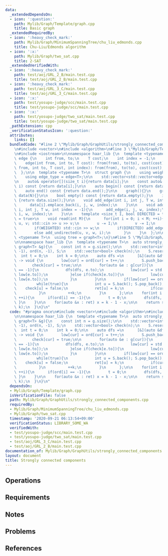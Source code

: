 ```yaml
---
data:
  _extendedDependsOn:
  - icon: ':question:'
    path: Mylib/Graph/Template/graph.cpp
    title: Basic graph
  _extendedRequiredBy:
  - icon: ':heavy_check_mark:'
    path: Mylib/Graph/MinimumSpanningTree/chu_liu_edmonds.cpp
    title: Chu-Liu/Edmonds algorithm
  - icon: ':x:'
    path: Mylib/Graph/two_sat.cpp
    title: 2-SAT
  _extendedVerifiedWith:
  - icon: ':heavy_check_mark:'
    path: test/aoj/GRL_2_B/main.test.cpp
    title: test/aoj/GRL_2_B/main.test.cpp
  - icon: ':heavy_check_mark:'
    path: test/aoj/GRL_3_C/main.test.cpp
    title: test/aoj/GRL_3_C/main.test.cpp
  - icon: ':x:'
    path: test/yosupo-judge/scc/main.test.cpp
    title: test/yosupo-judge/scc/main.test.cpp
  - icon: ':x:'
    path: test/yosupo-judge/two_sat/main.test.cpp
    title: test/yosupo-judge/two_sat/main.test.cpp
  _pathExtension: cpp
  _verificationStatusIcon: ':question:'
  attributes:
    links: []
  bundledCode: "#line 2 \"Mylib/Graph/GraphUtils/strongly_connected_components.cpp\"\
    \n#include <vector>\n#include <algorithm>\n#line 3 \"Mylib/Graph/Template/graph.cpp\"\
    \n#include <iostream>\n\nnamespace haar_lib {\n  template <typename T>\n  struct\
    \ edge {\n    int from, to;\n    T cost;\n    int index = -1;\n    edge(){}\n\
    \    edge(int from, int to, T cost): from(from), to(to), cost(cost){}\n    edge(int\
    \ from, int to, T cost, int index): from(from), to(to), cost(cost), index(index){}\n\
    \  };\n\n  template <typename T>\n  struct graph {\n    using weight_type = T;\n\
    \    using edge_type = edge<T>;\n\n    std::vector<std::vector<edge<T>>> data;\n\
    \n    auto& operator[](size_t i){return data[i];}\n    const auto& operator[](size_t\
    \ i) const {return data[i];}\n\n    auto begin() const {return data.begin();}\n\
    \    auto end() const {return data.end();}\n\n    graph(){}\n    graph(int N):\
    \ data(N){}\n\n    bool empty() const {return data.empty();}\n    int size() const\
    \ {return data.size();}\n\n    void add_edge(int i, int j, T w, int index = -1){\n\
    \      data[i].emplace_back(i, j, w, index);\n    }\n\n    void add_undirected(int\
    \ i, int j, T w, int index = -1){\n      add_edge(i, j, w, index);\n      add_edge(j,\
    \ i, w, index);\n    }\n\n    template <size_t I, bool DIRECTED = true, bool WEIGHTED\
    \ = true>\n    void read(int M){\n      for(int i = 0; i < M; ++i){\n        int\
    \ u, v; std::cin >> u >> v;\n        u -= I;\n        v -= I;\n        T w = 1;\n\
    \        if(WEIGHTED) std::cin >> w;\n        if(DIRECTED) add_edge(u, v, w, i);\n\
    \        else add_undirected(u, v, w, i);\n      }\n    }\n  };\n\n  template\
    \ <typename T>\n  using tree = graph<T>;\n}\n#line 5 \"Mylib/Graph/GraphUtils/strongly_connected_components.cpp\"\
    \n\nnamespace haar_lib {\n  template <typename T>\n  auto strongly_connected_components(const\
    \ graph<T> &g){\n    const int n = g.size();\n\n    std::vector<int> ret(n), low(n,\
    \ -1), ord(n, -1), S;\n    std::vector<bool> check(n);\n    S.reserve(n);\n  \
    \  int t = 0;\n    int k = 0;\n\n    auto dfs =\n      [&](auto &dfs, int cur)\
    \ -> void {\n        low[cur] = ord[cur] = t++;\n        S.push_back(cur);\n \
    \       check[cur] = true;\n\n        for(auto &e : g[cur]){\n          if(ord[e.to]\
    \ == -1){\n            dfs(dfs, e.to);\n            low[cur] = std::min(low[cur],\
    \ low[e.to]);\n          }else if(check[e.to]){\n            low[cur] = std::min(low[cur],\
    \ low[e.to]);\n          }\n        }\n\n        if(low[cur] == ord[cur]){\n \
    \         while(true){\n            int u = S.back(); S.pop_back();\n        \
    \    check[u] = false;\n            ret[u] = k;\n            if(cur == u) break;\n\
    \          }\n          ++k;\n        }\n      };\n\n    for(int i = 0; i < n;\
    \ ++i){\n      if(ord[i] == -1){\n        t = 0;\n        dfs(dfs, i);\n     \
    \ }\n    }\n\n    for(auto &x : ret) x = k - 1 - x;\n\n    return std::make_pair(ret,\
    \ k);\n  }\n}\n"
  code: "#pragma once\n#include <vector>\n#include <algorithm>\n#include \"Mylib/Graph/Template/graph.cpp\"\
    \n\nnamespace haar_lib {\n  template <typename T>\n  auto strongly_connected_components(const\
    \ graph<T> &g){\n    const int n = g.size();\n\n    std::vector<int> ret(n), low(n,\
    \ -1), ord(n, -1), S;\n    std::vector<bool> check(n);\n    S.reserve(n);\n  \
    \  int t = 0;\n    int k = 0;\n\n    auto dfs =\n      [&](auto &dfs, int cur)\
    \ -> void {\n        low[cur] = ord[cur] = t++;\n        S.push_back(cur);\n \
    \       check[cur] = true;\n\n        for(auto &e : g[cur]){\n          if(ord[e.to]\
    \ == -1){\n            dfs(dfs, e.to);\n            low[cur] = std::min(low[cur],\
    \ low[e.to]);\n          }else if(check[e.to]){\n            low[cur] = std::min(low[cur],\
    \ low[e.to]);\n          }\n        }\n\n        if(low[cur] == ord[cur]){\n \
    \         while(true){\n            int u = S.back(); S.pop_back();\n        \
    \    check[u] = false;\n            ret[u] = k;\n            if(cur == u) break;\n\
    \          }\n          ++k;\n        }\n      };\n\n    for(int i = 0; i < n;\
    \ ++i){\n      if(ord[i] == -1){\n        t = 0;\n        dfs(dfs, i);\n     \
    \ }\n    }\n\n    for(auto &x : ret) x = k - 1 - x;\n\n    return std::make_pair(ret,\
    \ k);\n  }\n}\n"
  dependsOn:
  - Mylib/Graph/Template/graph.cpp
  isVerificationFile: false
  path: Mylib/Graph/GraphUtils/strongly_connected_components.cpp
  requiredBy:
  - Mylib/Graph/MinimumSpanningTree/chu_liu_edmonds.cpp
  - Mylib/Graph/two_sat.cpp
  timestamp: '2020-09-21 06:13:54+09:00'
  verificationStatus: LIBRARY_SOME_WA
  verifiedWith:
  - test/yosupo-judge/scc/main.test.cpp
  - test/yosupo-judge/two_sat/main.test.cpp
  - test/aoj/GRL_3_C/main.test.cpp
  - test/aoj/GRL_2_B/main.test.cpp
documentation_of: Mylib/Graph/GraphUtils/strongly_connected_components.cpp
layout: document
title: Strongly connected components
---
```


## Operations

## Requirements

## Notes

## Problems

## References
